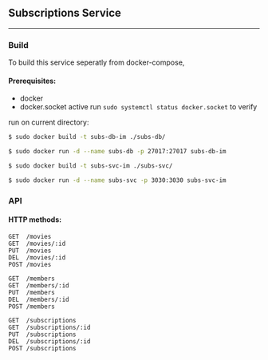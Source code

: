 ## Subscriptions Service
---

### Build

To build this service seperatly from docker-compose,

#### Prerequisites:

- docker
- docker.socket active run `sudo systemctl status docker.socket` to verify

run on current directory:<br/>

```bash
$ sudo docker build -t subs-db-im ./subs-db/

$ sudo docker run -d --name subs-db -p 27017:27017 subs-db-im

$ sudo docker build -t subs-svc-im ./subs-svc/

$ sudo docker run -d --name subs-svc -p 3030:3030 subs-svc-im
```

### API

#### HTTP methods:

```
GET  /movies
GET  /movies/:id
PUT  /movies
DEL  /movies/:id
POST /movies
```

```
GET  /members
GET  /members/:id
PUT  /members
DEL  /members/:id
POST /members
```

```
GET  /subscriptions
GET  /subscriptions/:id
PUT  /subscriptions
DEL  /subscriptions/:id
POST /subscriptions
```
